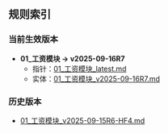 ## 规则索引

### 当前生效版本
- **01_工资模块 → v2025-09-16R7**
  - 指针：[01_工资模块_latest.md](./01_工资模块_latest.md)
  - 实体：[01_工资模块_v2025-09-16R7.md](./01_工资模块_v2025-09-16R7.md)

### 历史版本
- [01_工资模块_v2025-09-15R6-HF4.md](./01_工资模块_v2025-09-15R6-HF4.md)
